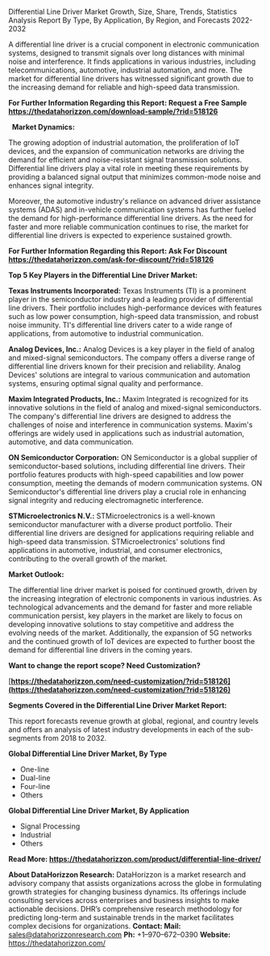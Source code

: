 ﻿Differential Line Driver Market Growth, Size, Share, Trends, Statistics Analysis Report By Type, By Application, By Region, and Forecasts 2022-2032

A differential line driver is a crucial component in electronic communication systems, designed to transmit signals over long distances with minimal noise and interference. It finds applications in various industries, including telecommunications, automotive, industrial automation, and more. The market for differential line drivers has witnessed significant growth due to the increasing demand for reliable and high-speed data transmission.

**For Further Information Regarding this Report: Request a Free Sample <https://thedatahorizzon.com/download-sample/?rid=518126>** 

` `**Market Dynamics:**

The growing adoption of industrial automation, the proliferation of IoT devices, and the expansion of communication networks are driving the demand for efficient and noise-resistant signal transmission solutions. Differential line drivers play a vital role in meeting these requirements by providing a balanced signal output that minimizes common-mode noise and enhances signal integrity.

Moreover, the automotive industry's reliance on advanced driver assistance systems (ADAS) and in-vehicle communication systems has further fueled the demand for high-performance differential line drivers. As the need for faster and more reliable communication continues to rise, the market for differential line drivers is expected to experience sustained growth.

**For Further Information Regarding this Report: Ask For Discount <https://thedatahorizzon.com/ask-for-discount/?rid=518126>** 

**Top 5 Key Players in the Differential Line Driver Market:**

**Texas Instruments Incorporated:** Texas Instruments (TI) is a prominent player in the semiconductor industry and a leading provider of differential line drivers. Their portfolio includes high-performance devices with features such as low power consumption, high-speed data transmission, and robust noise immunity. TI's differential line drivers cater to a wide range of applications, from automotive to industrial communication.

**Analog Devices, Inc.:** Analog Devices is a key player in the field of analog and mixed-signal semiconductors. The company offers a diverse range of differential line drivers known for their precision and reliability. Analog Devices' solutions are integral to various communication and automation systems, ensuring optimal signal quality and performance.

**Maxim Integrated Products, Inc.:** Maxim Integrated is recognized for its innovative solutions in the field of analog and mixed-signal semiconductors. The company's differential line drivers are designed to address the challenges of noise and interference in communication systems. Maxim's offerings are widely used in applications such as industrial automation, automotive, and data communication.

**ON Semiconductor Corporation:** ON Semiconductor is a global supplier of semiconductor-based solutions, including differential line drivers. Their portfolio features products with high-speed capabilities and low power consumption, meeting the demands of modern communication systems. ON Semiconductor's differential line drivers play a crucial role in enhancing signal integrity and reducing electromagnetic interference.

**STMicroelectronics N.V.:** STMicroelectronics is a well-known semiconductor manufacturer with a diverse product portfolio. Their differential line drivers are designed for applications requiring reliable and high-speed data transmission. STMicroelectronics' solutions find applications in automotive, industrial, and consumer electronics, contributing to the overall growth of the market.

**Market Outlook:**

The differential line driver market is poised for continued growth, driven by the increasing integration of electronic components in various industries. As technological advancements and the demand for faster and more reliable communication persist, key players in the market are likely to focus on developing innovative solutions to stay competitive and address the evolving needs of the market. Additionally, the expansion of 5G networks and the continued growth of IoT devices are expected to further boost the demand for differential line drivers in the coming years.

**Want to change the report scope? Need Customization?**

[**https://thedatahorizzon.com/need-customization/?rid=518126](https://thedatahorizzon.com/need-customization/?rid=518126)** 

**Segments Covered in the Differential Line Driver Market Report:**

This report forecasts revenue growth at global, regional, and country levels and offers an analysis of latest industry developments in each of the sub-segments from 2018 to 2032.

**Global Differential Line Driver Market, By Type**

- One-line
- Dual-line
- Four-line
- Others

**Global Differential Line Driver Market, By Application**

- Signal Processing
- Industrial
- Others

**Read More: <https://thedatahorizzon.com/product/differential-line-driver/>** 

**About DataHorizzon Research:**DataHorizzon is a market research and advisory company that assists organizations across the globe in formulating growth strategies for changing business dynamics. Its offerings include consulting services across enterprises and business insights to make actionable decisions. DHR’s comprehensive research methodology for predicting long-term and sustainable trends in the market facilitates complex decisions for organizations.**Contact:Mail:** <sales@datahorizzonresearch.com> **Ph:** +1–970–672–0390**Website:** <https://thedatahorizzon.com/> 

